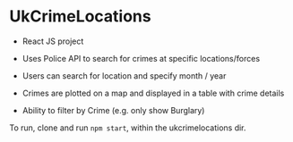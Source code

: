 # UkCrimeLocations

- React JS project

- Uses Police API to search for crimes at specific locations/forces

- Users can search for location and specify month / year

- Crimes are plotted on a map and displayed in a table with crime details

- Ability to filter by Crime (e.g. only show Burglary)

To run, clone and run `npm start`, within the ukcrimelocations dir.
